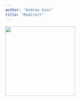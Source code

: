 ```yaml
---
author: "Andrew Goss"
title: "Redirect"
---
```


<img src="/img/modern_data_pipelines.png" width="220">

<script type="text/javascript">window.location = "https://andrewrgoss.com";</script>

